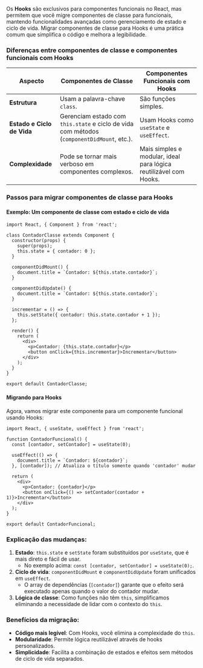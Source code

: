 Os **Hooks** são exclusivos para componentes funcionais no React, mas permitem que você migre componentes de classe para funcionais, mantendo funcionalidades avançadas como gerenciamento de estado e ciclo de vida. Migrar componentes de classe para Hooks é uma prática comum que simplifica o código e melhora a legibilidade.

### Diferenças entre componentes de classe e componentes funcionais com Hooks

|**Aspecto**|**Componentes de Classe**|**Componentes Funcionais com Hooks**|
|---|---|---|
|**Estrutura**|Usam a palavra-chave `class`.|São funções simples.|
|**Estado e Ciclo de Vida**|Gerenciam estado com `this.state` e ciclo de vida com métodos (`componentDidMount`, etc.).|Usam Hooks como `useState` e `useEffect`.|
|**Complexidade**|Pode se tornar mais verboso em componentes complexos.|Mais simples e modular, ideal para lógica reutilizável com Hooks.|

### Passos para migrar componentes de classe para Hooks

#### Exemplo: Um componente de classe com estado e ciclo de vida

```
import React, { Component } from 'react';

class ContadorClasse extends Component {
  constructor(props) {
    super(props);
    this.state = { contador: 0 };
  }

  componentDidMount() {
    document.title = `Contador: ${this.state.contador}`;
  }

  componentDidUpdate() {
    document.title = `Contador: ${this.state.contador}`;
  }

  incrementar = () => {
    this.setState({ contador: this.state.contador + 1 });
  };

  render() {
    return (
      <div>
        <p>Contador: {this.state.contador}</p>
        <button onClick={this.incrementar}>Incrementar</button>
      </div>
    );
  }
}

export default ContadorClasse;
```

#### Migrando para Hooks

Agora, vamos migrar este componente para um componente funcional usando Hooks:

```
import React, { useState, useEffect } from 'react';

function ContadorFuncional() {
  const [contador, setContador] = useState(0);

  useEffect(() => {
    document.title = `Contador: ${contador}`;
  }, [contador]); // Atualiza o título somente quando 'contador' mudar

  return (
    <div>
      <p>Contador: {contador}</p>
      <button onClick={() => setContador(contador + 1)}>Incrementar</button>
    </div>
  );
}

export default ContadorFuncional;
```

### Explicação das mudanças:

1. **Estado**: `this.state` e `setState` foram substituídos por `useState`, que é mais direto e fácil de usar.
    - No exemplo acima: `const [contador, setContador] = useState(0);`.
2. **Ciclo de vida**: `componentDidMount` e `componentDidUpdate` foram unificados em `useEffect`.
    - O array de dependências (`[contador]`) garante que o efeito será executado apenas quando o valor do contador mudar.
3. **Lógica de classe**: Como funções não têm `this`, simplificamos eliminando a necessidade de lidar com o contexto do `this`.

### Benefícios da migração:

- **Código mais legível**: Com Hooks, você elimina a complexidade do `this`.
- **Modularidade**: Permite lógica reutilizável através de hooks personalizados.
- **Simplicidade**: Facilita a combinação de estados e efeitos sem métodos de ciclo de vida separados.

